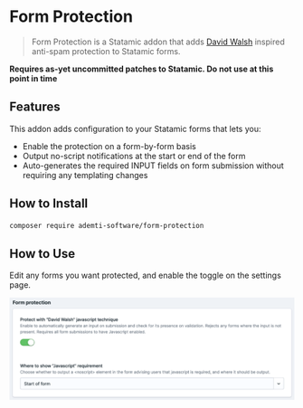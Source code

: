 # Form Protection

> Form Protection is a Statamic addon that adds [David Walsh](https://davidwalsh.name/wordpress-comment-spam) inspired anti-spam protection to Statamic forms.

**Requires as-yet uncommitted patches to Statamic. Do not use at this point in time**

## Features

This addon adds configuration to your Statamic forms that lets you:

- Enable the protection on a form-by-form basis
- Output no-script notifications at the start or end of the form
- Auto-generates the required INPUT fields on form submission without requiring any templating changes

## How to Install

``` bash
composer require ademti-software/form-protection
```

## How to Use

Edit any forms you want protected, and enable the toggle on the settings page.

![screenshot of settings page](https://github.com/ademti-software/form-protection/blob/screenshots/form-settings.png?raw=true)
